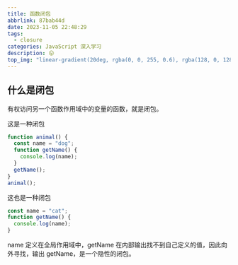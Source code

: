 ```yaml
---
title: 函数闭包
abbrlink: 87bab44d
date: 2023-11-05 22:48:29
tags:
  - closure
categories: JavaScript 深入学习
description: 😛
top_img: "linear-gradient(20deg, rgba(0, 0, 255, 0.6), rgba(128, 0, 128, 0.6), rgba(255, 0, 0, 0.6), rgba(0, 128, 0, 0.6), rgba(255, 255, 0, 0.6))"
---
```

## 什么是闭包

有权访问另一个函数作用域中的变量的函数，就是闭包。

这是一种闭包

```js
function animal() {
  const name = "dog";
  function getName() {
    console.log(name);
  }
  getName();
}
animal();
```

这也是一种闭包

```js
const name = "cat";
function getName() {
  console.log(name);
}
```

name 定义在全局作用域中，getName 在内部输出找不到自己定义的值，因此向外寻找，输出 getName，是一个隐性的闭包。
